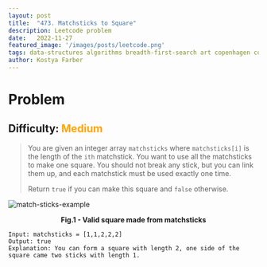 ```yaml
---
layout:	post
title:	"473. Matchsticks to Square"
description: Leetcode problem 
date:	2022-11-27
featured_image: '/images/posts/leetcode.png'
tags: data-structures algorithms breadth-first-search art copenhagen contemporary
author: Kostya Farber
---
```


# Problem
## Difficulty: <span style="color:orange">Medium</span>

> You are given an integer array `matchsticks` where `matchsticks[i]` is the length of the `ith` matchstick. You want to use all the matchsticks to make one square. You should not break any stick, but you can link them up, and each matchstick must be used exactly one time.
> 
> Return `true` if you can make this square and `false` otherwise.

![match-sticks-example](../../images/posts/matchsticks.jpeg)
<figcaption align = "center"><b>Fig.1 - Valid square made from matchsticks</b></figcaption>

```
Input: matchsticks = [1,1,2,2,2]
Output: true
Explanation: You can form a square with length 2, one side of the square came two sticks with length 1.
```

